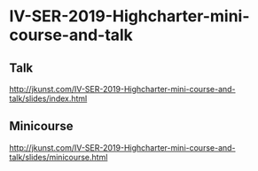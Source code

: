 # IV-SER-2019-Highcharter-mini-course-and-talk

## Talk

http://jkunst.com/IV-SER-2019-Highcharter-mini-course-and-talk/slides/index.html

## Minicourse 

http://jkunst.com/IV-SER-2019-Highcharter-mini-course-and-talk/slides/minicourse.html
